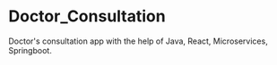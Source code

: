 # Doctor_Consultation
Doctor's consultation app with the help of Java, React, Microservices, Springboot.
